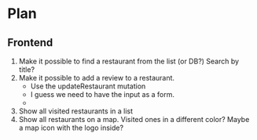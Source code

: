 # Plan

## Frontend

1. Make it possible to find a restaurant from the list (or DB?) Search by title?
2. Make it possible to add a review to a restaurant.
    - Use the updateRestaurant mutation
    - I guess we need to have the input as a form.
    -
3. Show all visited restaurants in a list
4. Show all restaurants on a map. Visited ones in a different color? Maybe a map icon with the logo inside?
